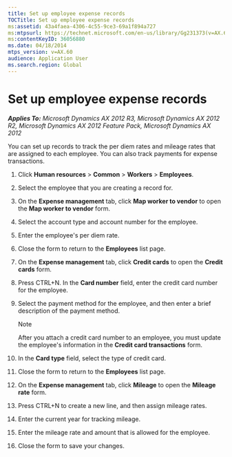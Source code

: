 ```yaml
---
title: Set up employee expense records
TOCTitle: Set up employee expense records
ms:assetid: 43a4faea-4306-4c55-9ce3-69a1f894a727
ms:mtpsurl: https://technet.microsoft.com/en-us/library/Gg231373(v=AX.60)
ms:contentKeyID: 36056880
ms.date: 04/18/2014
mtps_version: v=AX.60
audience: Application User
ms.search.region: Global
---
```


# Set up employee expense records 


_**Applies To:** Microsoft Dynamics AX 2012 R3, Microsoft Dynamics AX 2012 R2, Microsoft Dynamics AX 2012 Feature Pack, Microsoft Dynamics AX 2012_

You can set up records to track the per diem rates and mileage rates that are assigned to each employee. You can also track payments for expense transactions.

1.  Click **Human resources** \> **Common** \> **Workers** \> **Employees**.

2.  Select the employee that you are creating a record for.

3.  On the **Expense management** tab, click **Map worker to vendor** to open the **Map worker to vendor** form.

4.  Select the account type and account number for the employee.

5.  Enter the employee's per diem rate.

6.  Close the form to return to the **Employees** list page.

7.  On the **Expense management** tab, click **Credit cards** to open the **Credit cards** form.

8.  Press CTRL+N. In the **Card number** field, enter the credit card number for the employee.

9.  Select the payment method for the employee, and then enter a brief description of the payment method.
    

    > [!NOTE]
    > <P>After you attach a credit card number to an employee, you must update the employee's information in the <STRONG>Credit card transactions</STRONG> form.</P>



10. In the **Card type** field, select the type of credit card.

11. Close the form to return to the **Employees** list page.

12. On the **Expense management** tab, click **Mileage** to open the **Mileage rate** form.

13. Press CTRL+N to create a new line, and then assign mileage rates.

14. Enter the current year for tracking mileage.

15. Enter the mileage rate and amount that is allowed for the employee.

16. Close the form to save your changes.

  


